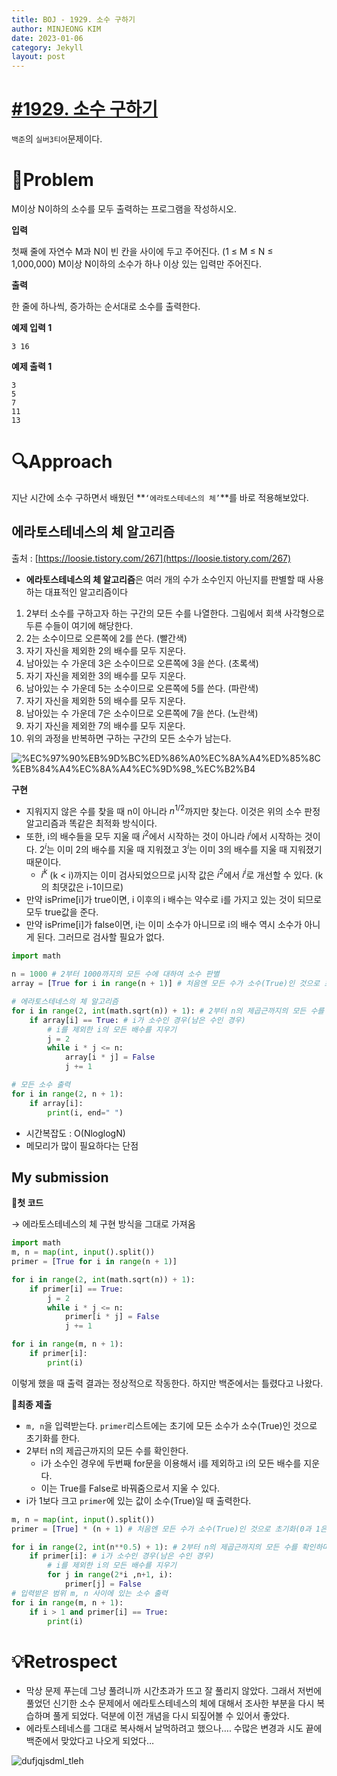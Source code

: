 ```yaml
---
title: BOJ - 1929. 소수 구하기
author: MINJEONG KIM
date: 2023-01-06
category: Jekyll
layout: post
---
```


# [#1929. 소수 구하기](https://www.acmicpc.net/problem/1929)
`백준`의 `실버3티어`문제이다.

# 📖Problem

M이상 N이하의 소수를 모두 출력하는 프로그램을 작성하시오.

**입력**

첫째 줄에 자연수 M과 N이 빈 칸을 사이에 두고 주어진다. (1 ≤ M ≤ N ≤ 1,000,000) M이상 N이하의 소수가 하나 이상 있는 입력만 주어진다.

**출력**

한 줄에 하나씩, 증가하는 순서대로 소수를 출력한다.

**예제 입력 1**

```
3 16

```

**예제 출력 1**

```
3
5
7
11
13
```

# 🔍Approach

지난 시간에 소수 구하면서 배웠던 **`‘에라토스테네스의 체’`**를 바로 적용해보았다.

## 에라토스테네스의 체 알고리즘

출처 : [https://loosie.tistory.com/267](https://loosie.tistory.com/267)

- **에라토스테네스의 체 알고리즘**은 여러 개의 수가 소수인지 아닌지를 판별할 때 사용하는 대표적인 알고리즘이다

1. 2부터 소수를 구하고자 하는 구간의 모든 수를 나열한다. 그림에서 회색 사각형으로 두른 수들이 여기에 해당한다.
2. 2는 소수이므로 오른쪽에 2를 쓴다. (빨간색)
3. 자기 자신을 제외한 2의 배수를 모두 지운다.
4. 남아있는 수 가운데 3은 소수이므로 오른쪽에 3을 쓴다. (초록색)
5. 자기 자신을 제외한 3의 배수를 모두 지운다.
6. 남아있는 수 가운데 5는 소수이므로 오른쪽에 5를 쓴다. (파란색)
7. 자기 자신을 제외한 5의 배수를 모두 지운다.
8. 남아있는 수 가운데 7은 소수이므로 오른쪽에 7을 쓴다. (노란색)
9. 자기 자신을 제외한 7의 배수를 모두 지운다.
10. 위의 과정을 반복하면 구하는 구간의 모든 소수가 남는다.

![%EC%97%90%EB%9D%BC%ED%86%A0%EC%8A%A4%ED%85%8C%EB%84%A4%EC%8A%A4%EC%9D%98_%EC%B2%B4](https://user-images.githubusercontent.com/101111603/211199648-f967aec7-c99e-42a8-bddc-bde757637ac0.gif)

**구현**

- 지워지지 않은 수를 찾을 때 n이 아니라 $n^{1/2}$까지만 찾는다. 
이것은 위의 소수 판정 알고리즘과 똑같은 최적화 방식이다.
- 또한, i의 배수들을 모두 지울 때 $i^2$에서 시작하는 것이 아니라 $i^i$에서 시작하는 것이다. $2^i$는 이미 2의 배수를 지울 때 지워졌고 $3^i$는 이미 3의 배수를 지울 때 지워졌기 때문이다.
    - $i^k$ (k < i)까지는 이미 검사되었으므로 j시작 값은 $i^2$에서 $i^i$로 개선할 수 있다. (k의 최댓값은 i-1이므로)
- 만약 isPrime[i]가 true이면, i 이후의 i 배수는 약수로 i를 가지고 있는 것이 되므로 모두 true값을 준다.
- 만약 isPrime[i]가 false이면, i는 이미 소수가 아니므로 i의 배수 역시 소수가 아니게 된다. 그러므로 검사할 필요가 없다.

```python
import math

n = 1000 # 2부터 1000까지의 모든 수에 대하여 소수 판별
array = [True for i in range(n + 1)] # 처음엔 모든 수가 소수(True)인 것으로 초기화(0과 1은 제와)

# 에라토스테네스의 체 알고리즘
for i in range(2, int(math.sqrt(n)) + 1): # 2부터 n의 제곱근까지의 모든 수를 확인하며
    if array[i] == True: # i가 소수인 경우(남은 수인 경우)
        # i를 제외한 i의 모든 배수를 지우기
        j = 2
        while i * j <= n:
            array[i * j] = False
            j += 1

# 모든 소수 출력
for i in range(2, n + 1):
    if array[i]:
        print(i, end=" ")
```

- 시간복잡도 : O(NloglogN)
- 메모리가 많이 필요하다는 단점

## My submission

🚩**첫 코드**

→ 에라토스테네스의 체 구현 방식을 그대로 가져옴

```python
import math
m, n = map(int, input().split())
primer = [True for i in range(n + 1)] 

for i in range(2, int(math.sqrt(n)) + 1):
    if primer[i] == True: 
        j = 2
        while i * j <= n:
            primer[i * j] = False
            j += 1

for i in range(m, n + 1):
    if primer[i]:
        print(i)
```

이렇게 했을 때 출력 결과는 정상적으로 작동한다. 하지만 백준에서는 틀렸다고 나왔다.

🚩**최종 제출**

- `m, n`을 입력받는다. `primer`리스트에는 초기에 모든 소수가 소수(True)인 것으로 초기화를 한다.
- 2부터 n의 제곱근까지의 모든 수를 확인한다.
    - i가 소수인 경우에 두번째 for문을 이용해서 i를 제외하고 i의 모든 배수를 지운다.
    - 이는 True를 False로 바꿔줌으로서 지울 수 있다.
- i가 1보다 크고 `primer`에 있는 값이 소수(True)일 때 출력한다.

```python
m, n = map(int, input().split())
primer = [True] * (n + 1) # 처음엔 모든 수가 소수(True)인 것으로 초기화(0과 1은 제와)

for i in range(2, int(n**0.5) + 1): # 2부터 n의 제곱근까지의 모든 수를 확인하며
    if primer[i]: # i가 소수인 경우(남은 수인 경우)
        # i를 제외한 i의 모든 배수를 지우기
        for j in range(2*i ,n+1, i):
            primer[j] = False
# 입력받은 범위 m, n 사이에 있는 소수 출력
for i in range(m, n + 1):
    if i > 1 and primer[i] == True:
        print(i)
```

# 💡Retrospect

- 막상 문제 푸는데 그냥 풀려니까 시간초과가 뜨고 잘 풀리지 않았다. 그래서 저번에 풀었던 신기한 소수 문제에서 에라토스테네스의 체에 대해서 조사한 부분을 다시 복습하며 풀게 되었다. 덕분에 이전 개념을 다시 되짚어볼 수 있어서 좋았다.
- 에라토스테네스를 그대로 복사해서 날먹하려고 했으나…. 수많은 변경과 시도 끝에 백준에서 맞았다고 나오게 되었다…
    
![dufjqjsdml_tleh](https://user-images.githubusercontent.com/101111603/211199663-66c95e75-de95-4212-be8a-bba9c16c40d9.jpg)
